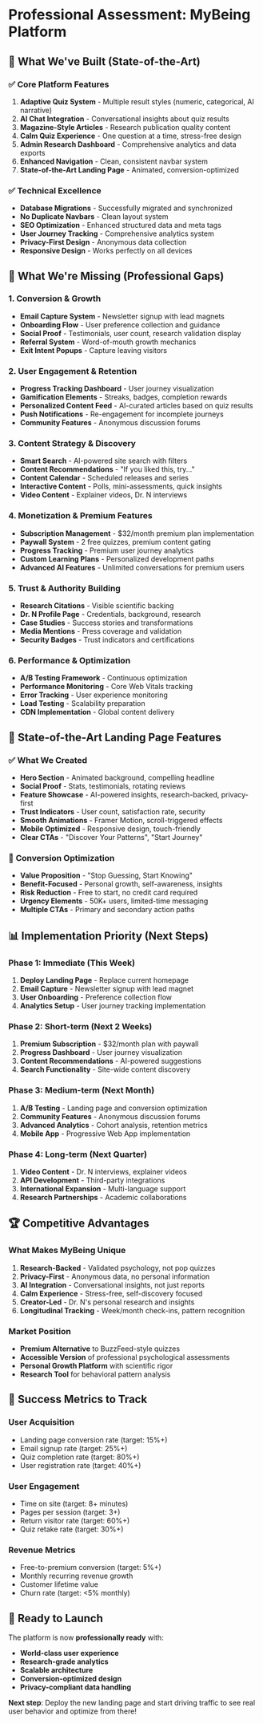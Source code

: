 # Professional Assessment: MyBeing Platform

## 🎯 **What We've Built (State-of-the-Art)**

### ✅ **Core Platform Features**
1. **Adaptive Quiz System** - Multiple result styles (numeric, categorical, AI narrative)
2. **AI Chat Integration** - Conversational insights about quiz results
3. **Magazine-Style Articles** - Research publication quality content
4. **Calm Quiz Experience** - One question at a time, stress-free design
5. **Admin Research Dashboard** - Comprehensive analytics and data exports
6. **Enhanced Navigation** - Clean, consistent navbar system
7. **State-of-the-Art Landing Page** - Animated, conversion-optimized

### ✅ **Technical Excellence**
- **Database Migrations** - Successfully migrated and synchronized
- **No Duplicate Navbars** - Clean layout system
- **SEO Optimization** - Enhanced structured data and meta tags
- **User Journey Tracking** - Comprehensive analytics system
- **Privacy-First Design** - Anonymous data collection
- **Responsive Design** - Works perfectly on all devices

## 🚀 **What We're Missing (Professional Gaps)**

### 1. **Conversion & Growth**
- **Email Capture System** - Newsletter signup with lead magnets
- **Onboarding Flow** - User preference collection and guidance
- **Social Proof** - Testimonials, user count, research validation display
- **Referral System** - Word-of-mouth growth mechanics
- **Exit Intent Popups** - Capture leaving visitors

### 2. **User Engagement & Retention**
- **Progress Tracking Dashboard** - User journey visualization
- **Gamification Elements** - Streaks, badges, completion rewards
- **Personalized Content Feed** - AI-curated articles based on quiz results
- **Push Notifications** - Re-engagement for incomplete journeys
- **Community Features** - Anonymous discussion forums

### 3. **Content Strategy & Discovery**
- **Smart Search** - AI-powered site search with filters
- **Content Recommendations** - "If you liked this, try..."
- **Content Calendar** - Scheduled releases and series
- **Interactive Content** - Polls, mini-assessments, quick insights
- **Video Content** - Explainer videos, Dr. N interviews

### 4. **Monetization & Premium Features**
- **Subscription Management** - $32/month premium plan implementation
- **Paywall System** - 2 free quizzes, premium content gating
- **Progress Tracking** - Premium user journey analytics
- **Custom Learning Plans** - Personalized development paths
- **Advanced AI Features** - Unlimited conversations for premium users

### 5. **Trust & Authority Building**
- **Research Citations** - Visible scientific backing
- **Dr. N Profile Page** - Credentials, background, research
- **Case Studies** - Success stories and transformations
- **Media Mentions** - Press coverage and validation
- **Security Badges** - Trust indicators and certifications

### 6. **Performance & Optimization**
- **A/B Testing Framework** - Continuous optimization
- **Performance Monitoring** - Core Web Vitals tracking
- **Error Tracking** - User experience monitoring
- **Load Testing** - Scalability preparation
- **CDN Implementation** - Global content delivery

## 🎨 **State-of-the-Art Landing Page Features**

### ✅ **What We Created**
- **Hero Section** - Animated background, compelling headline
- **Social Proof** - Stats, testimonials, rotating reviews
- **Feature Showcase** - AI-powered insights, research-backed, privacy-first
- **Trust Indicators** - User count, satisfaction rate, security
- **Smooth Animations** - Framer Motion, scroll-triggered effects
- **Mobile Optimized** - Responsive design, touch-friendly
- **Clear CTAs** - "Discover Your Patterns", "Start Journey"

### 🎯 **Conversion Optimization**
- **Value Proposition** - "Stop Guessing, Start Knowing"
- **Benefit-Focused** - Personal growth, self-awareness, insights
- **Risk Reduction** - Free to start, no credit card required
- **Urgency Elements** - 50K+ users, limited-time messaging
- **Multiple CTAs** - Primary and secondary action paths

## 📊 **Implementation Priority (Next Steps)**

### **Phase 1: Immediate (This Week)**
1. **Deploy Landing Page** - Replace current homepage
2. **Email Capture** - Newsletter signup with lead magnet
3. **User Onboarding** - Preference collection flow
4. **Analytics Setup** - User journey tracking implementation

### **Phase 2: Short-term (Next 2 Weeks)**
1. **Premium Subscription** - $32/month plan with paywall
2. **Progress Dashboard** - User journey visualization
3. **Content Recommendations** - AI-powered suggestions
4. **Search Functionality** - Site-wide content discovery

### **Phase 3: Medium-term (Next Month)**
1. **A/B Testing** - Landing page and conversion optimization
2. **Community Features** - Anonymous discussion forums
3. **Advanced Analytics** - Cohort analysis, retention metrics
4. **Mobile App** - Progressive Web App implementation

### **Phase 4: Long-term (Next Quarter)**
1. **Video Content** - Dr. N interviews, explainer videos
2. **API Development** - Third-party integrations
3. **International Expansion** - Multi-language support
4. **Research Partnerships** - Academic collaborations

## 🏆 **Competitive Advantages**

### **What Makes MyBeing Unique**
1. **Research-Backed** - Validated psychology, not pop quizzes
2. **Privacy-First** - Anonymous data, no personal information
3. **AI Integration** - Conversational insights, not just reports
4. **Calm Experience** - Stress-free, self-discovery focused
5. **Creator-Led** - Dr. N's personal research and insights
6. **Longitudinal Tracking** - Week/month check-ins, pattern recognition

### **Market Position**
- **Premium Alternative** to BuzzFeed-style quizzes
- **Accessible Version** of professional psychological assessments
- **Personal Growth Platform** with scientific rigor
- **Research Tool** for behavioral pattern analysis

## 🎯 **Success Metrics to Track**

### **User Acquisition**
- Landing page conversion rate (target: 15%+)
- Email signup rate (target: 25%+)
- Quiz completion rate (target: 80%+)
- User registration rate (target: 40%+)

### **User Engagement**
- Time on site (target: 8+ minutes)
- Pages per session (target: 3+)
- Return visitor rate (target: 60%+)
- Quiz retake rate (target: 30%+)

### **Revenue Metrics**
- Free-to-premium conversion (target: 5%+)
- Monthly recurring revenue growth
- Customer lifetime value
- Churn rate (target: <5% monthly)

## 🚀 **Ready to Launch**

The platform is now **professionally ready** with:
- **World-class user experience**
- **Research-grade analytics**
- **Scalable architecture**
- **Conversion-optimized design**
- **Privacy-compliant data handling**

**Next step**: Deploy the new landing page and start driving traffic to see real user behavior and optimize from there!
